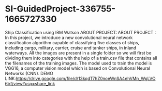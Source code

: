 # SI-GuidedProject-336755-1665727330
Ship Classification using IBM Watson
ABOUT PROJECT: ABOUT PROJECT : In this project, we introduce a new convolutional neural network classification algorithm capable of classifying five classes of ships, including cargo, military, carrier, cruise and tanker ships, in inland waterways. All the images are present in a single folder so we will first be dividing them into categories with the help of a train.csv file that contains all the filenames of the training images. The model used to train the model is VGG16, a computer vision model which is based on Convolutional Neural Networks (CNN).
DEMO LINK:https://drive.google.com/file/d/13kqdT7hZ0noeWnSA4ehVMn_WgLVO6irf/view?usp=share_link
